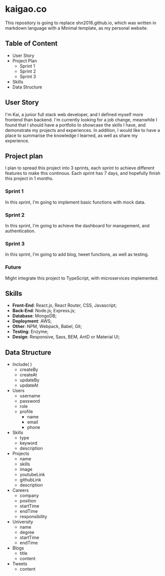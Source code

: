 # kaigao.co

This repository is going to replace shn2016.github.io, which was written in markdown language with a Minimal template, as my personal website.

## Table of Content

- User Story
- Project Plan
  - Sprint 1
  - Sprint 2
  - Sprint 3
- Skills
- Data Structure

## User Story

I'm Kai, a junior full stack web developer, and I defined myself more frontend than backend.
I'm currently looking for a job change, meanwhile I found that I should have a portfolio to showcase the skills I have, and demonstrate my projects and experiences.
In addition, I would like to have a place to summarise the knowledge I learned, as well as share my experience.

## Project plan
I plan to spread this project into 3 sprints, each sprint to achieve different features to make this continous.
Each sprint has 7 days, and hopefully finish this project in 1 months.

### Sprint 1
In this sprint, I'm going to implement basic functions with mock data.

### Sprint 2
In this sprint, I'm going to achieve the dashboard for management, and authentication.

### Sprint 3
In this sprint, I'm going to add blog, tweet functions, as well as testing.

### Future
Might integrate this project to TypeScript, with microservices implemented.

## Skills

- **Front-End**: React.js, React Router, CSS, Javascript;
- **Back-End**: Node.js; Express.js;
- **Database**: MongoDB;
- **Deployment**: AWS;
- **Other**: NPM, Webpack, Babel, Git;
- **Testing**: Enzyme;
- **Design**: Responsive, Sass, BEM, AntD or Material UI;

## Data Structure

- Include( )
  - createBy
  - createAt
  - updateBy
  - updateAt
- Users
  - username
  - password
  - role
  - profile
    - name
    - email
    - phone
- Skills
  - type
  - keyword
  - description
- Projects
  - name
  - skills
  - image
  - youtubeLink
  - githubLink
  - description
- Careers
  - company
  - position
  - startTime
  - endTime
  - responsibility
- University
  - name
  - degree
  - startTime
  - endTime
- Blogs
  - title
  - content
- Tweets
  - content
